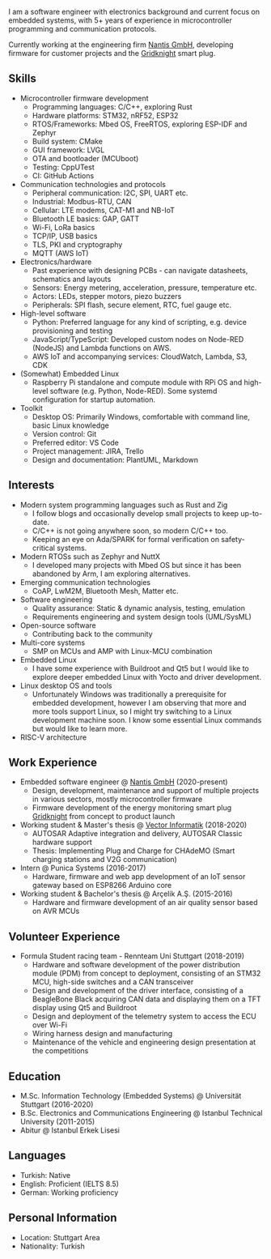 I am a software engineer with electronics background and current focus on embedded systems, 
with 5+ years of experience in microcontroller programming and communication protocols. 

Currently working at the engineering firm [Nantis GmbH](https://www.nantis.de), developing firmware for customer projects and the [Gridknight](https://www.gridknight.com) smart plug.

## Skills

- Microcontroller firmware development
    - Programming languages: C/C++, exploring Rust
    - Hardware platforms: STM32, nRF52, ESP32
    - RTOS/Frameworks: Mbed OS, FreeRTOS, exploring ESP-IDF and Zephyr
    - Build system: CMake
    - GUI framework: LVGL
    - OTA and bootloader (MCUboot)
    - Testing: CppUTest
    - CI: GitHub Actions
- Communication technologies and protocols
    - Peripheral communication: I2C, SPI, UART etc.
    - Industrial: Modbus-RTU, CAN
    - Cellular: LTE modems, CAT-M1 and NB-IoT
    - Bluetooth LE basics: GAP, GATT
    - Wi-Fi, LoRa basics
    - TCP/IP, USB basics
    - TLS, PKI and cryptography
    - MQTT (AWS IoT)
- Electronics/hardware
    - Past experience with designing PCBs - can navigate datasheets, schematics and layouts
    - Sensors: Energy metering, acceleration, pressure, temperature etc.
    - Actors: LEDs, stepper motors, piezo buzzers
    - Peripherals: SPI flash, secure element, RTC, fuel gauge etc.
- High-level software
    - Python: Preferred language for any kind of scripting, e.g. device provisioning and testing
    - JavaScript/TypeScript: Developed custom nodes on Node-RED (NodeJS) and Lambda functions on AWS.
    - AWS IoT and accompanying services: CloudWatch, Lambda, S3, CDK
- (Somewhat) Embedded Linux
    - Raspberry Pi standalone and compute module with RPi OS and high-level software (e.g. Python, Node-RED). Some systemd configuration for startup automation.
- Toolkit
    - Desktop OS: Primarily Windows, comfortable with command line, basic Linux knowledge
    - Version control: Git
    - Preferred editor: VS Code
    - Project management: JIRA, Trello
    - Design and documentation: PlantUML, Markdown

## Interests

- Modern system programming languages such as Rust and Zig
    - I follow blogs and occasionally develop small projects to keep up-to-date.
    - C/C++ is not going anywhere soon, so modern C/C++ too. 
    - Keeping an eye on Ada/SPARK for formal verification on safety-critical systems.
- Modern RTOSs such as Zephyr and NuttX
    - I developed many projects with Mbed OS but since it has been abandoned by Arm, I am exploring alternatives.
- Emerging communication technologies
    - CoAP, LwM2M, Bluetooth Mesh, Matter etc.
- Software engineering
    - Quality assurance: Static & dynamic analysis, testing, emulation
    - Requirements engineering and system design tools (UML/SysML)
- Open-source software
    - Contributing back to the community
- Multi-core systems
    - SMP on MCUs and AMP with Linux-MCU combination
- Embedded Linux
    - I have some experience with Buildroot and Qt5 but I would like to explore deeper embedded Linux with Yocto and driver development.
- Linux desktop OS and tools
    - Unfortunately Windows was traditionally a prerequisite for embedded development, however I am observing that more and more tools support Linux, so I might try switching to a Linux development machine soon. I know some essential Linux commands but would like to learn more.
- RISC-V architecture

## Work Experience

- Embedded software engineer @ [Nantis GmbH](https://www.nantis.de) (2020-present)
    - Design, development, maintenance and support of multiple projects in various sectors, mostly microcontroller firmware
    - Firmware development of the energy monitoring smart plug [Gridknight](https://www.gridknight.com) from concept to product launch
- Working student & Master's thesis @ [Vector Informatik](https://www.vector.com) (2018-2020)
    - AUTOSAR Adaptive integration and delivery, AUTOSAR Classic hardware support
    - Thesis: Implementing Plug and Charge for CHAdeMO (Smart charging stations and V2G communication)
- Intern @ Punica Systems (2016-2017)
    - Hardware, firmware and web app development of an IoT sensor gateway based on ESP8266 Arduino core
- Working student & Bachelor's thesis @ Arçelik A.Ş. (2015-2016)
    - Hardware and firmware development of an air quality sensor based on AVR MCUs

## Volunteer Experience

- Formula Student racing team - Rennteam Uni Stuttgart (2018-2019)
    - Hardware and software development of the power distribution module (PDM) from concept to deployment, consisting of an STM32 MCU, high-side switches and a CAN transceiver
    - Design and development of the driver interface, consisting of a BeagleBone Black acquiring CAN data and displaying them on a TFT display using Qt5 and Buildroot
    - Design and deployment of the telemetry system to access the ECU over Wi-Fi
    - Wiring harness design and manufacturing
    - Maintenance of the vehicle and engineering design presentation at the competitions 

## Education

- M.Sc. Information Technology (Embedded Systems) @ Universität Stuttgart (2016-2020)
- B.Sc. Electronics and Communications Engineering @ Istanbul Technical University (2011-2015)
- Abitur @ Istanbul Erkek Lisesi

## Languages

- Turkish: Native
- English: Proficient (IELTS 8.5)
- German: Working proficiency

## Personal Information

- Location: Stuttgart Area
- Nationality: Turkish
